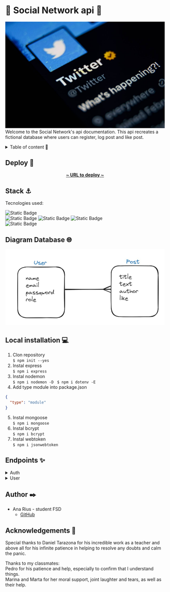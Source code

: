 # 🔹 Social Network api 🔹 <!-- revisar, no está acabado -->

![social_network_img](./img/Twitter.jpg)  
Welcome to the Social Network's api documentation. This api recreates a fictional database where users can register, log post and like post.

<details>
  <summary>Table of content 📂</summary> <!-- modificar -->
  <ol>
    <li><a href="## Deploy 🚀 ">Deploy 🚀 </a></li>
    <li><a href="## Stack ⚓">Stack ⚓</a></li>
    <li><a href="## Diagram Database 🌐">Diagram Database 🌐</a></li>
    <li><a href="## Local installation 💻">Local installation 💻</a></li>
    <li><a href="## Endpoints ✨">Endpoints ✨</a></li>
    <li><a href="#futuras-funcionalidades">Futuras funcionalidades</a></li>
    <li><a href="#contribuciones">Contribuciones</a></li>
    <li><a href="#licencia">Licencia</a></li>
    <li><a href="#webgrafia">Webgrafia</a></li>
    <li><a href="#desarrollo">Desarrollo</a></li>
    <li><a href="#agradecimientos">Agradecimientos</a></li>
    <li><a href="#contacto">Contacto</a></li>
  </ol>
</details>

## Deploy 🚀

<div align="center">
    <a href="https://social-network-backend-dev-npdx.2.ie-1.fl0.io"><strong>~ URL to deploy ~ </strong></a>
</div>

## Stack ⚓

Tecnologies used:

![Static Badge](https://img.shields.io/badge/JavaScript%20-%20gold)  
![Static Badge](https://img.shields.io/badge/MongoDB%20-%20darkgreen)
![Static Badge](https://img.shields.io/badge/FL0%20-%20blue)
![Static Badge](https://img.shields.io/badge/Atlas%20MongoDB%20-%20lightgreen)  
![Static Badge](https://img.shields.io/badge/Mongo%20Compas%20-%20lightgreen)

## Diagram Database 🌐

!['imagen-db'](./img/Captura.JPG)

## Local installation 💻

1. Clon repository  
   `$ npm init --yes`
2. Instal express  
   `$ npm i express`
3. Instal nodemon  
   `$ npm i nodemon -D`
   ` $ npm i dotenv -E`
4. Add type module into package.json

```json
{
  "type": "module"
}
```

5. Instal mongoose  
   `$ npm i mongoose`
6. Instal bcrypt  
   `$ npm i bcrypt`
7. Instal webtoken  
   `$ npm i jsonwebtoken`

## Endpoints ✨

<details>
  <summary>Auth</summary> 
  <details>
  <summary>User Registration</summary>  
  -  Register new user
    
    Registers a new user.

        POST /register

    Body:

```json
{
  "name": "user",
  "email": "user@user.com",
  "password": "123456"
}
```

  </details>

  <details>
<summary>User Login</summary>

- Login user

  User logging using their email and password.
  POST /login

  Body:

```json
{
  "email": "superadmin@superadmin.com",
  "password": "123456"
}
```

</details>
</details>

<details>
<summary>User</summary> 
<details>
<summary>Get Users</summary>  

- Retrieve all users

  Superadmin can retrieve all users registred.
  GET /

  Auth:
  superadmin's token

    superadmin's credentials:

```json
{
  "email": "superadmin@superadmin.com",
  "password": "123456"
}
```
</details>

<details>

<summary>Get User's Profile</summary>  

- Retrieve all users

  User can retrieve their profile.
  GET /profile

  Auth:
  user's token

    user's credentials:

```json
{
  "email": "user@user.com",
  "password": "123456"
}
```
</details>

<details>
<summary>Update User's Profile</summary>  

- Update user's profile

  User can update their name.
  PUT /profile

  Auth:
  user's token

    user's credentials:

```json
{
  "email": "user@user.com",
  "password": "123456"
}
```   

  Body:

```json
{
  "name": "newname",
}
```   
</details>

<details>
<summary>Delete User</summary>  

- Delete user by id

  Superadmin can delete user using their id.
  DELETE /:_id

  Auth:
  superadmin's token

    superadmin's credentials:

```json
{
  "email": "superadmin@superadmin.com",
  "password": "123456"
}
```
</details>

<details>
<summary>Get post by User's id</summary>  

- Retrieve posts by user's id

  User can retrieve posts from other users by their id.
  GET /posts/:userId

  Auth:
  user's token

    user's credentials:

```json
{
  "email": "user@user.com",
  "password": "123456"
}
```   
</details>


</details>

## Author ✒️

- Ana Rius - student FSD
  - [GitHub](https://github.com/ariusvi)

## Acknowledgements 🙏

Special thanks to Daniel Tarazona for his incredible work as a teacher and above all for his infinite patience in helping to resolve any doubts and calm the panic.

Thanks to my classmates:  
Pedro for his patience and help, especially to confirm that I understand things.  
Marina and Marta for her moral support, joint laughter and tears, as well as their help.
